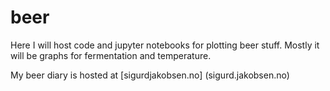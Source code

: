 # beer
Here I will host code and jupyter notebooks for plotting beer stuff. Mostly it will be graphs for fermentation and temperature.

My beer diary is hosted at [sigurdjakobsen.no] (sigurd.jakobsen.no)
